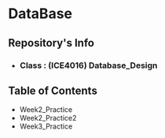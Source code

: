 # DataBase

## Repository's Info
- ### **Class : (ICE4016) Database_Design**

## Table of Contents
- Week2_Practice
- Week2_Practice2
- Week3_Practice
